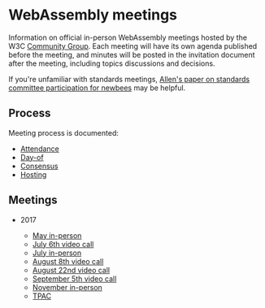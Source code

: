 # WebAssembly meetings

Information on official in-person WebAssembly meetings hosted by the W3C
[Community Group](w3.org/community/webassembly/). Each meeting will have its own
agenda published before the meeting, and minutes will be posted in the
invitation document after the meeting, including topics discussions and
decisions.

If you're unfamiliar with standards meetings,
[Allen's paper on standards committee participation for newbees](http://wirfs-brock.com/allen/files/papers/standpats-asianplop2016.pdf)
may be helpful.

## Process

Meeting process is documented:

* [Attendance](process/attendance.md)
* [Day-of](process/day-of.md)
* [Consensus](process/consensus.md)
* [Hosting](process/hosting.md)

## Meetings

* 2017

   * [May in-person](2017/CG-05.md)
   * [July 6th video call](2017/CG-07-06.md)
   * [July in-person](2017/CG-07.md)
   * [August 8th video call](2017/CG-08-08.md)
   * [August 22nd video call](2017/CG-08-22.md)
   * [September 5th video call](2017/CG-09-05.md)
   * [November in-person](2017/CG-11.md)
   * [TPAC](2017/TPAC.md)
